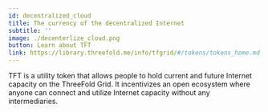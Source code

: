 ```yaml
---
id: decentralized_cloud
title: The currency of the decentralized Internet
subtitle: ''
image: ./decenterlize_cloud.png
button: Learn about TFT
link: https://library.threefold.me/info/tfgrid/#/tokens/tokens_home.md
---
```

TFT is a utility token that allows people to hold current and future Internet capacity on the ThreeFold Grid. It incentivizes an open ecosystem where anyone can connect and utilize Internet capacity without any intermediaries.
